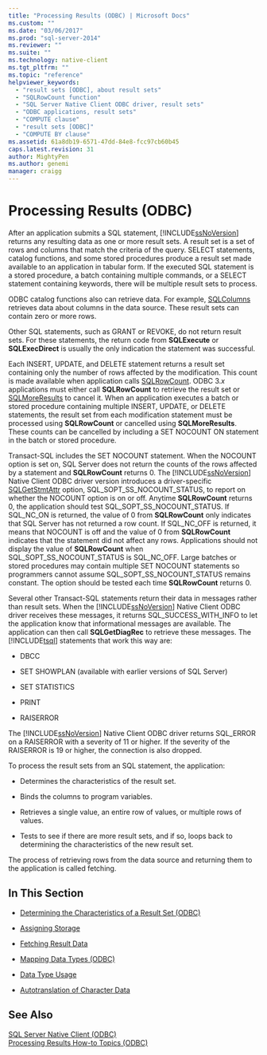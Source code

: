 ```yaml
---
title: "Processing Results (ODBC) | Microsoft Docs"
ms.custom: ""
ms.date: "03/06/2017"
ms.prod: "sql-server-2014"
ms.reviewer: ""
ms.suite: ""
ms.technology: native-client
ms.tgt_pltfrm: ""
ms.topic: "reference"
helpviewer_keywords: 
  - "result sets [ODBC], about result sets"
  - "SQLRowCount function"
  - "SQL Server Native Client ODBC driver, result sets"
  - "ODBC applications, result sets"
  - "COMPUTE clause"
  - "result sets [ODBC]"
  - "COMPUTE BY clause"
ms.assetid: 61a8db19-6571-47dd-84e8-fcc97cb60b45
caps.latest.revision: 31
author: MightyPen
ms.author: genemi
manager: craigg
---
```

# Processing Results (ODBC)
  After an application submits a SQL statement, [!INCLUDE[ssNoVersion](../../includes/ssnoversion-md.md)] returns any resulting data as one or more result sets. A result set is a set of rows and columns that match the criteria of the query. SELECT statements, catalog functions, and some stored procedures produce a result set made available to an application in tabular form. If the executed SQL statement is a stored procedure, a batch containing multiple commands, or a SELECT statement containing keywords, there will be multiple result sets to process.  
  
 ODBC catalog functions also can retrieve data. For example, [SQLColumns](../native-client-odbc-api/sqlcolumns.md) retrieves data about columns in the data source. These result sets can contain zero or more rows.  
  
 Other SQL statements, such as GRANT or REVOKE, do not return result sets. For these statements, the return code from **SQLExecute** or **SQLExecDirect** is usually the only indication the statement was successful.  
  
 Each INSERT, UPDATE, and DELETE statement returns a result set containing only the number of rows affected by the modification. This count is made available when application calls [SQLRowCount](../native-client-odbc-api/sqlrowcount.md). ODBC 3.*x* applications must either call **SQLRowCount** to retrieve the result set or [SQLMoreResults](../native-client-odbc-api/sqlmoreresults.md) to cancel it. When an application executes a batch or stored procedure containing multiple INSERT, UPDATE, or DELETE statements, the result set from each modification statement must be processed using **SQLRowCount** or cancelled using **SQLMoreResults**. These counts can be cancelled by including a SET NOCOUNT ON statement in the batch or stored procedure.  
  
 Transact-SQL includes the SET NOCOUNT statement. When the NOCOUNT option is set on, SQL Server does not return the counts of the rows affected by a statement and **SQLRowCount** returns 0. The [!INCLUDE[ssNoVersion](../../includes/ssnoversion-md.md)] Native Client ODBC driver version introduces a driver-specific [SQLGetStmtAttr](../native-client-odbc-api/sqlgetstmtattr.md) option, SQL_SOPT_SS_NOCOUNT_STATUS, to report on whether the NOCOUNT option is on or off. Anytime **SQLRowCount** returns 0, the application should test SQL_SOPT_SS_NOCOUNT_STATUS. If SQL_NC_ON is returned, the value of 0 from **SQLRowCount** only indicates that SQL Server has not returned a row count. If SQL_NC_OFF is returned, it means that NOCOUNT is off and the value of 0 from **SQLRowCount** indicates that the statement did not affect any rows. Applications should not display the value of **SQLRowCount** when SQL_SOPT_SS_NOCOUNT_STATUS is SQL_NC_OFF. Large batches or stored procedures may contain multiple SET NOCOUNT statements so programmers cannot assume SQL_SOPT_SS_NOCOUNT_STATUS remains constant. The option should be tested each time **SQLRowCount** returns 0.  
  
 Several other Transact-SQL statements return their data in messages rather than result sets. When the [!INCLUDE[ssNoVersion](../../includes/ssnoversion-md.md)] Native Client ODBC driver receives these messages, it returns SQL_SUCCESS_WITH_INFO to let the application know that informational messages are available. The application can then call **SQLGetDiagRec** to retrieve these messages. The [!INCLUDE[tsql](../../includes/tsql-md.md)] statements that work this way are:  
  
-   DBCC  
  
-   SET SHOWPLAN (available with earlier versions of SQL Server)  
  
-   SET STATISTICS  
  
-   PRINT  
  
-   RAISERROR  
  
 The [!INCLUDE[ssNoVersion](../../includes/ssnoversion-md.md)] Native Client ODBC driver returns SQL_ERROR on a RAISERROR with a severity of 11 or higher. If the severity of the RAISERROR is 19 or higher, the connection is also dropped.  
  
 To process the result sets from an SQL statement, the application:  
  
-   Determines the characteristics of the result set.  
  
-   Binds the columns to program variables.  
  
-   Retrieves a single value, an entire row of values, or multiple rows of values.  
  
-   Tests to see if there are more result sets, and if so, loops back to determining the characteristics of the new result set.  
  
 The process of retrieving rows from the data source and returning them to the application is called fetching.  
  
## In This Section  
  
-   [Determining the Characteristics of a Result Set &#40;ODBC&#41;](determining-the-characteristics-of-a-result-set-odbc.md)  
  
-   [Assigning Storage](assigning-storage.md)  
  
-   [Fetching Result Data](fetching-result-data.md)  
  
-   [Mapping Data Types &#40;ODBC&#41;](mapping-data-types-odbc.md)  
  
-   [Data Type Usage](data-type-usage.md)  
  
-   [Autotranslation of Character Data](autotranslation-of-character-data.md)  
  
## See Also  
 [SQL Server Native Client &#40;ODBC&#41;](../native-client/odbc/sql-server-native-client-odbc.md)   
 [Processing Results How-to Topics &#40;ODBC&#41;](../../database-engine/dev-guide/processing-results-how-to-topics-odbc.md)  
  
  
